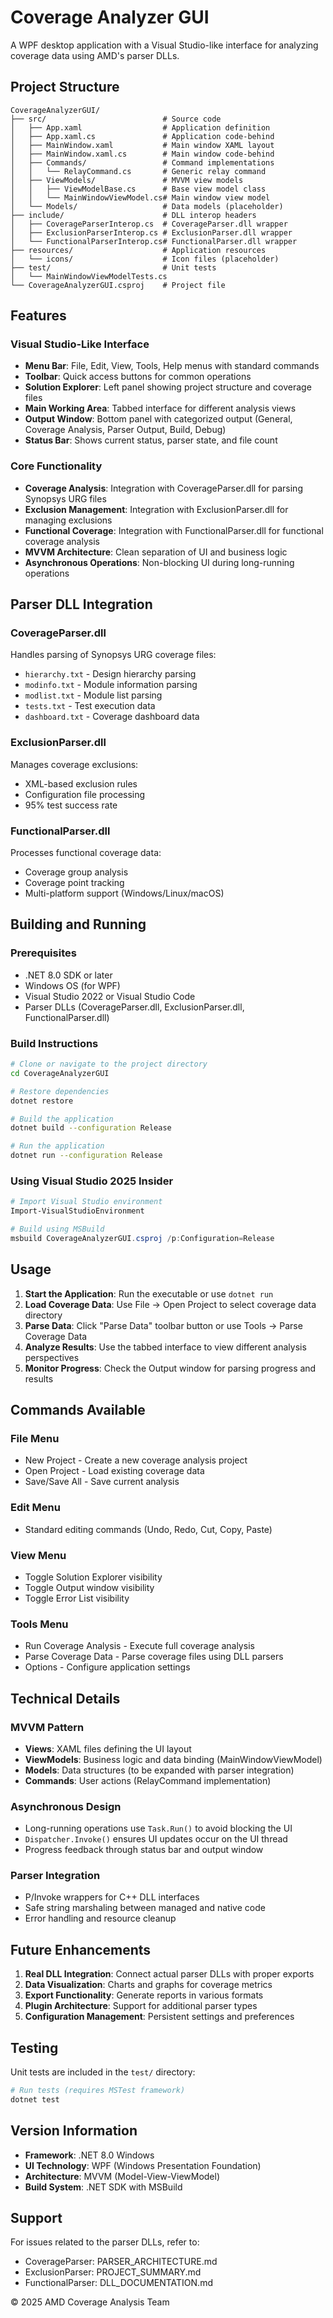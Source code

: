 # Coverage Analyzer GUI

A WPF desktop application with a Visual Studio-like interface for analyzing coverage data using AMD's parser DLLs.

## Project Structure

```
CoverageAnalyzerGUI/
├── src/                          # Source code
│   ├── App.xaml                  # Application definition
│   ├── App.xaml.cs               # Application code-behind
│   ├── MainWindow.xaml           # Main window XAML layout
│   ├── MainWindow.xaml.cs        # Main window code-behind
│   ├── Commands/                 # Command implementations
│   │   └── RelayCommand.cs       # Generic relay command
│   ├── ViewModels/               # MVVM view models
│   │   ├── ViewModelBase.cs      # Base view model class
│   │   └── MainWindowViewModel.cs# Main window view model
│   └── Models/                   # Data models (placeholder)
├── include/                      # DLL interop headers
│   ├── CoverageParserInterop.cs  # CoverageParser.dll wrapper
│   ├── ExclusionParserInterop.cs # ExclusionParser.dll wrapper
│   └── FunctionalParserInterop.cs# FunctionalParser.dll wrapper
├── resources/                    # Application resources
│   └── icons/                    # Icon files (placeholder)
├── test/                         # Unit tests
│   └── MainWindowViewModelTests.cs
└── CoverageAnalyzerGUI.csproj    # Project file
```

## Features

### Visual Studio-Like Interface
- **Menu Bar**: File, Edit, View, Tools, Help menus with standard commands
- **Toolbar**: Quick access buttons for common operations
- **Solution Explorer**: Left panel showing project structure and coverage files
- **Main Working Area**: Tabbed interface for different analysis views
- **Output Window**: Bottom panel with categorized output (General, Coverage Analysis, Parser Output, Build, Debug)
- **Status Bar**: Shows current status, parser state, and file count

### Core Functionality
- **Coverage Analysis**: Integration with CoverageParser.dll for parsing Synopsys URG files
- **Exclusion Management**: Integration with ExclusionParser.dll for managing exclusions
- **Functional Coverage**: Integration with FunctionalParser.dll for functional coverage analysis
- **MVVM Architecture**: Clean separation of UI and business logic
- **Asynchronous Operations**: Non-blocking UI during long-running operations

## Parser DLL Integration

### CoverageParser.dll
Handles parsing of Synopsys URG coverage files:
- `hierarchy.txt` - Design hierarchy parsing
- `modinfo.txt` - Module information parsing
- `modlist.txt` - Module list parsing
- `tests.txt` - Test execution data
- `dashboard.txt` - Coverage dashboard data

### ExclusionParser.dll
Manages coverage exclusions:
- XML-based exclusion rules
- Configuration file processing
- 95% test success rate

### FunctionalParser.dll
Processes functional coverage data:
- Coverage group analysis
- Coverage point tracking
- Multi-platform support (Windows/Linux/macOS)

## Building and Running

### Prerequisites
- .NET 8.0 SDK or later
- Windows OS (for WPF)
- Visual Studio 2022 or Visual Studio Code
- Parser DLLs (CoverageParser.dll, ExclusionParser.dll, FunctionalParser.dll)

### Build Instructions
```bash
# Clone or navigate to the project directory
cd CoverageAnalyzerGUI

# Restore dependencies
dotnet restore

# Build the application
dotnet build --configuration Release

# Run the application
dotnet run --configuration Release
```

### Using Visual Studio 2025 Insider
```powershell
# Import Visual Studio environment
Import-VisualStudioEnvironment

# Build using MSBuild
msbuild CoverageAnalyzerGUI.csproj /p:Configuration=Release
```

## Usage

1. **Start the Application**: Run the executable or use `dotnet run`
2. **Load Coverage Data**: Use File → Open Project to select coverage data directory
3. **Parse Data**: Click "Parse Data" toolbar button or use Tools → Parse Coverage Data
4. **Analyze Results**: Use the tabbed interface to view different analysis perspectives
5. **Monitor Progress**: Check the Output window for parsing progress and results

## Commands Available

### File Menu
- New Project - Create a new coverage analysis project
- Open Project - Load existing coverage data
- Save/Save All - Save current analysis

### Edit Menu
- Standard editing commands (Undo, Redo, Cut, Copy, Paste)

### View Menu
- Toggle Solution Explorer visibility
- Toggle Output window visibility
- Toggle Error List visibility

### Tools Menu
- Run Coverage Analysis - Execute full coverage analysis
- Parse Coverage Data - Parse coverage files using DLL parsers
- Options - Configure application settings

## Technical Details

### MVVM Pattern
- **Views**: XAML files defining the UI layout
- **ViewModels**: Business logic and data binding (MainWindowViewModel)
- **Models**: Data structures (to be expanded with parser integration)
- **Commands**: User actions (RelayCommand implementation)

### Asynchronous Design
- Long-running operations use `Task.Run()` to avoid blocking the UI
- `Dispatcher.Invoke()` ensures UI updates occur on the UI thread
- Progress feedback through status bar and output window

### Parser Integration
- P/Invoke wrappers for C++ DLL interfaces
- Safe string marshaling between managed and native code
- Error handling and resource cleanup

## Future Enhancements

1. **Real DLL Integration**: Connect actual parser DLLs with proper exports
2. **Data Visualization**: Charts and graphs for coverage metrics
3. **Export Functionality**: Generate reports in various formats
4. **Plugin Architecture**: Support for additional parser types
5. **Configuration Management**: Persistent settings and preferences

## Testing

Unit tests are included in the `test/` directory:
```bash
# Run tests (requires MSTest framework)
dotnet test
```

## Version Information

- **Framework**: .NET 8.0 Windows
- **UI Technology**: WPF (Windows Presentation Foundation)
- **Architecture**: MVVM (Model-View-ViewModel)
- **Build System**: .NET SDK with MSBuild

## Support

For issues related to the parser DLLs, refer to:
- CoverageParser: PARSER_ARCHITECTURE.md
- ExclusionParser: PROJECT_SUMMARY.md  
- FunctionalParser: DLL_DOCUMENTATION.md

© 2025 AMD Coverage Analysis Team